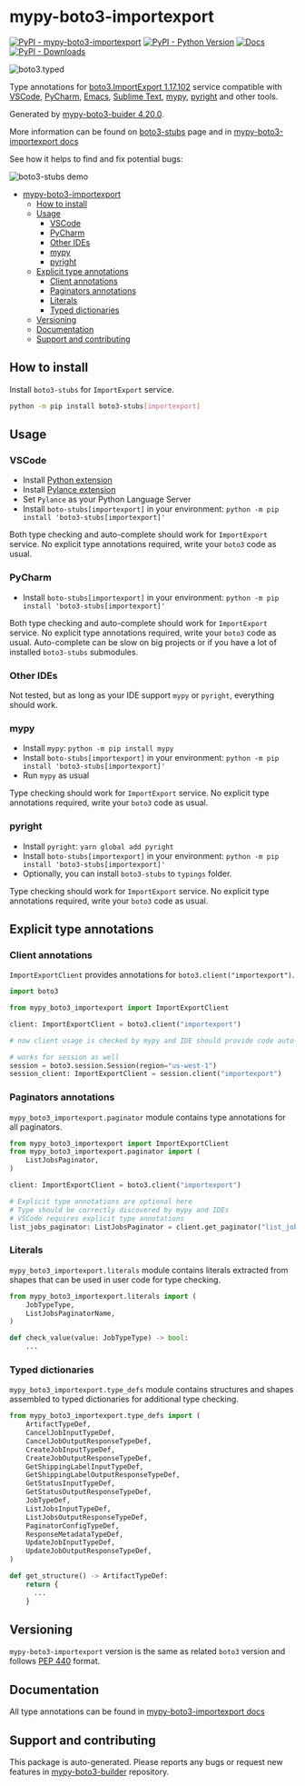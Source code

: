 <a id="mypy-boto3-importexport"></a>

# mypy-boto3-importexport

[![PyPI - mypy-boto3-importexport](https://img.shields.io/pypi/v/mypy-boto3-importexport.svg?color=blue)](https://pypi.org/project/mypy-boto3-importexport)
[![PyPI - Python Version](https://img.shields.io/pypi/pyversions/mypy-boto3-importexport.svg?color=blue)](https://pypi.org/project/mypy-boto3-importexport)
[![Docs](https://img.shields.io/readthedocs/mypy-boto3-builder.svg?color=blue)](https://mypy-boto3-builder.readthedocs.io/)
[![PyPI - Downloads](https://img.shields.io/pypi/dw/mypy-boto3-importexport?color=blue)](https://pypistats.org/packages/mypy-boto3-importexport)

![boto3.typed](https://github.com/vemel/mypy_boto3_builder/raw/master/logo.png)

Type annotations for
[boto3.ImportExport 1.17.102](https://boto3.amazonaws.com/v1/documentation/api/1.17.102/reference/services/importexport.html#ImportExport)
service compatible with [VSCode](https://code.visualstudio.com/),
[PyCharm](https://www.jetbrains.com/pycharm/),
[Emacs](https://www.gnu.org/software/emacs/),
[Sublime Text](https://www.sublimetext.com/),
[mypy](https://github.com/python/mypy),
[pyright](https://github.com/microsoft/pyright) and other tools.

Generated by
[mypy-boto3-buider 4.20.0](https://github.com/vemel/mypy_boto3_builder).

More information can be found on
[boto3-stubs](https://pypi.org/project/boto3-stubs/) page and in
[mypy-boto3-importexport docs](https://vemel.github.io/boto3_stubs_docs/mypy_boto3_importexport/)

See how it helps to find and fix potential bugs:

![boto3-stubs demo](https://github.com/vemel/mypy_boto3_builder/raw/master/demo.gif)

- [mypy-boto3-importexport](#mypy-boto3-importexport)
  - [How to install](#how-to-install)
  - [Usage](#usage)
    - [VSCode](#vscode)
    - [PyCharm](#pycharm)
    - [Other IDEs](#other-ides)
    - [mypy](#mypy)
    - [pyright](#pyright)
  - [Explicit type annotations](#explicit-type-annotations)
    - [Client annotations](#client-annotations)
    - [Paginators annotations](#paginators-annotations)
    - [Literals](#literals)
    - [Typed dictionaries](#typed-dictionaries)
  - [Versioning](#versioning)
  - [Documentation](#documentation)
  - [Support and contributing](#support-and-contributing)

<a id="how-to-install"></a>

## How to install

Install `boto3-stubs` for `ImportExport` service.

```bash
python -m pip install boto3-stubs[importexport]
```

<a id="usage"></a>

## Usage

<a id="vscode"></a>

### VSCode

- Install
  [Python extension](https://marketplace.visualstudio.com/items?itemName=ms-python.python)
- Install
  [Pylance extension](https://marketplace.visualstudio.com/items?itemName=ms-python.vscode-pylance)
- Set `Pylance` as your Python Language Server
- Install `boto-stubs[importexport]` in your environment:
  `python -m pip install 'boto3-stubs[importexport]'`

Both type checking and auto-complete should work for `ImportExport` service. No
explicit type annotations required, write your `boto3` code as usual.

<a id="pycharm"></a>

### PyCharm

- Install `boto-stubs[importexport]` in your environment:
  `python -m pip install 'boto3-stubs[importexport]'`

Both type checking and auto-complete should work for `ImportExport` service. No
explicit type annotations required, write your `boto3` code as usual.
Auto-complete can be slow on big projects or if you have a lot of installed
`boto3-stubs` submodules.

<a id="other-ides"></a>

### Other IDEs

Not tested, but as long as your IDE support `mypy` or `pyright`, everything
should work.

<a id="mypy"></a>

### mypy

- Install `mypy`: `python -m pip install mypy`
- Install `boto-stubs[importexport]` in your environment:
  `python -m pip install 'boto3-stubs[importexport]'`
- Run `mypy` as usual

Type checking should work for `ImportExport` service. No explicit type
annotations required, write your `boto3` code as usual.

<a id="pyright"></a>

### pyright

- Install `pyright`: `yarn global add pyright`
- Install `boto-stubs[importexport]` in your environment:
  `python -m pip install 'boto3-stubs[importexport]'`
- Optionally, you can install `boto3-stubs` to `typings` folder.

Type checking should work for `ImportExport` service. No explicit type
annotations required, write your `boto3` code as usual.

<a id="explicit-type-annotations"></a>

## Explicit type annotations

<a id="client-annotations"></a>

### Client annotations

`ImportExportClient` provides annotations for `boto3.client("importexport")`.

```python
import boto3

from mypy_boto3_importexport import ImportExportClient

client: ImportExportClient = boto3.client("importexport")

# now client usage is checked by mypy and IDE should provide code auto-complete

# works for session as well
session = boto3.session.Session(region="us-west-1")
session_client: ImportExportClient = session.client("importexport")
```

<a id="paginators-annotations"></a>

### Paginators annotations

`mypy_boto3_importexport.paginator` module contains type annotations for all
paginators.

```python
from mypy_boto3_importexport import ImportExportClient
from mypy_boto3_importexport.paginator import (
    ListJobsPaginator,
)

client: ImportExportClient = boto3.client("importexport")

# Explicit type annotations are optional here
# Type should be correctly discovered by mypy and IDEs
# VSCode requires explicit type annotations
list_jobs_paginator: ListJobsPaginator = client.get_paginator("list_jobs")
```

<a id="literals"></a>

### Literals

`mypy_boto3_importexport.literals` module contains literals extracted from
shapes that can be used in user code for type checking.

```python
from mypy_boto3_importexport.literals import (
    JobTypeType,
    ListJobsPaginatorName,
)

def check_value(value: JobTypeType) -> bool:
    ...
```

<a id="typed-dictionaries"></a>

### Typed dictionaries

`mypy_boto3_importexport.type_defs` module contains structures and shapes
assembled to typed dictionaries for additional type checking.

```python
from mypy_boto3_importexport.type_defs import (
    ArtifactTypeDef,
    CancelJobInputTypeDef,
    CancelJobOutputResponseTypeDef,
    CreateJobInputTypeDef,
    CreateJobOutputResponseTypeDef,
    GetShippingLabelInputTypeDef,
    GetShippingLabelOutputResponseTypeDef,
    GetStatusInputTypeDef,
    GetStatusOutputResponseTypeDef,
    JobTypeDef,
    ListJobsInputTypeDef,
    ListJobsOutputResponseTypeDef,
    PaginatorConfigTypeDef,
    ResponseMetadataTypeDef,
    UpdateJobInputTypeDef,
    UpdateJobOutputResponseTypeDef,
)

def get_structure() -> ArtifactTypeDef:
    return {
      ...
    }
```

<a id="versioning"></a>

## Versioning

`mypy-boto3-importexport` version is the same as related `boto3` version and
follows [PEP 440](https://www.python.org/dev/peps/pep-0440/) format.

<a id="documentation"></a>

## Documentation

All type annotations can be found in
[mypy-boto3-importexport docs](https://vemel.github.io/boto3_stubs_docs/mypy_boto3_importexport/)

<a id="support-and-contributing"></a>

## Support and contributing

This package is auto-generated. Please reports any bugs or request new features
in [mypy-boto3-builder](https://github.com/vemel/mypy_boto3_builder/issues/)
repository.
